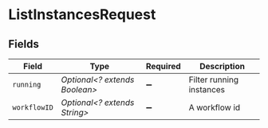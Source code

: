 # ListInstancesRequest


## Fields

| Field                         | Type                          | Required                      | Description                   |
| ----------------------------- | ----------------------------- | ----------------------------- | ----------------------------- |
| `running`                     | *Optional<? extends Boolean>* | :heavy_minus_sign:            | Filter running instances      |
| `workflowID`                  | *Optional<? extends String>*  | :heavy_minus_sign:            | A workflow id                 |